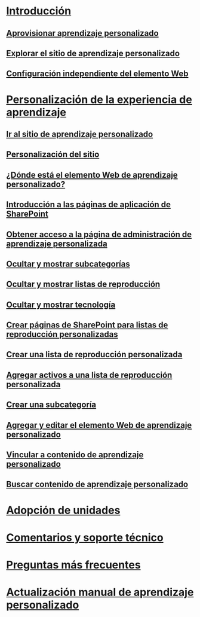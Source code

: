 # [Introducción](index.md)
## [Aprovisionar aprendizaje personalizado](installsitepackage.md)
## [Explorar el sitio de aprendizaje personalizado](sitecontent.md)
## [Configuración independiente del elemento Web](custom_manualsetup.md)
# [Personalización de la experiencia de aprendizaje](custom_overview.md)
## [Ir al sitio de aprendizaje personalizado](custom_goto.md)
## [Personalización del sitio](custom_edithelp.md)
## [¿Dónde está el elemento Web de aprendizaje personalizado?](custom_whereiswebpart.md)
## [Introducción a las páginas de aplicación de SharePoint](custom_apppages.md)
## [Obtener acceso a la página de administración de aprendizaje personalizada](custom_accessadmin.md)
## [Ocultar y mostrar subcategorías](custom_hideshowsub.md)
## [Ocultar y mostrar listas de reproducción](custom_hideshowplaylists.md)
## [Ocultar y mostrar tecnología](custom_hideshowtech.md)
## [Crear páginas de SharePoint para listas de reproducción personalizadas](custom_createnewpage.md)
## [Crear una lista de reproducción personalizada](custom_createnewplaylist.md)
## [Agregar activos a una lista de reproducción personalizada](custom_addassets.md)
## [Crear una subcategoría](custom_createnewcat.md)
## [Agregar y editar el elemento Web de aprendizaje personalizado](custom_addwebpart.md)
## [Vincular a contenido de aprendizaje personalizado](custom_linking.md)
## [Buscar contenido de aprendizaje personalizado](custom_search.md)
# [Adopción de unidades](driveadoption.md)
# [Comentarios y soporte técnico](feedback.md)
# [Preguntas más frecuentes](faq.md)
# [Actualización manual de aprendizaje personalizado](custom_upgrade.md)

